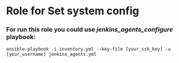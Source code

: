 # Role for Set system config
### For run this role you could use ***jenkins_agents_configure*** playbook:
```
ansible-playbook -i inventory.yml --key-file [your_ssh_key] -u [your_username] jenkins_agents.yml
```